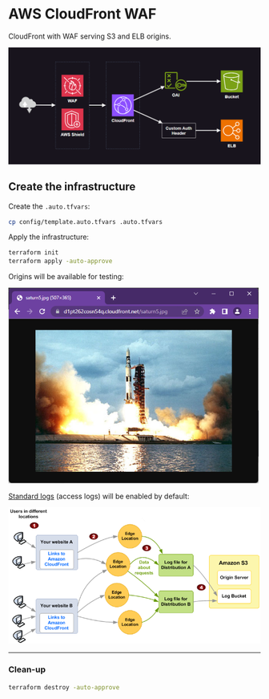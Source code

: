 # AWS CloudFront WAF

CloudFront with WAF serving S3 and ELB origins.

<img src=".assets/cloudfront.png" />

## Create the infrastructure

Create the `.auto.tfvars`:

```sh
cp config/template.auto.tfvars .auto.tfvars
```

Apply the infrastructure:

```sh
terraform init
terraform apply -auto-approve
```

Origins will be available for testing:

<img src=".assets/web.png" width=500/>


[Standard logs][1] (access logs) will be enabled by default:

<img src=".assets/cfaccesslogs.png" />

---

### Clean-up

```sh
terraform destroy -auto-approve
```

[1]: https://docs.aws.amazon.com/AmazonCloudFront/latest/DeveloperGuide/AccessLogs.html
